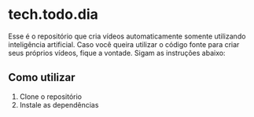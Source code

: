 # tech.todo.dia

Esse é o repositório que cria vídeos automaticamente somente utilizando inteligência artificial. Caso você queira utilizar o código fonte para criar seus próprios vídeos, fique a vontade. Sigam as instruções abaixo:

## Como utilizar

1. Clone o repositório
2. Instale as dependências
